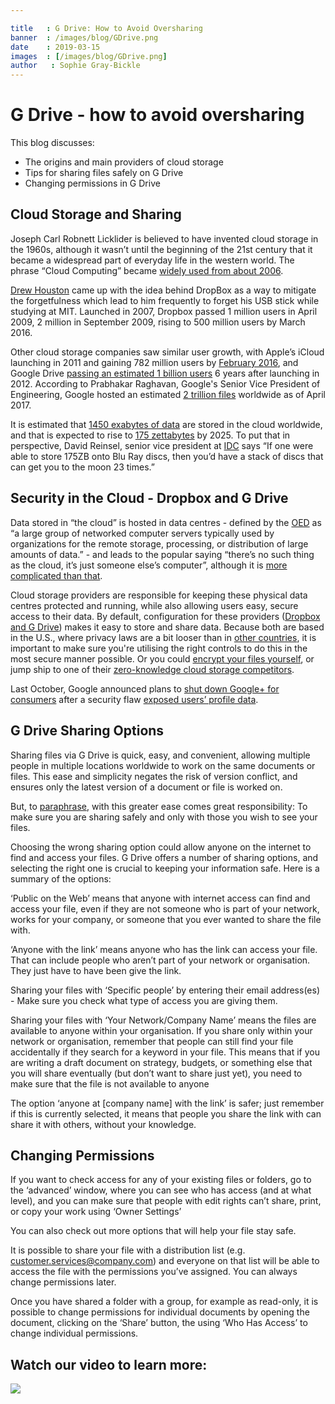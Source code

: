 ```yaml
---

title   : G Drive: How to Avoid Oversharing
banner  : /images/blog/GDrive.png
date    : 2019-03-15
images  : [/images/blog/GDrive.png]
author   : Sophie Gray-Bickle
---
```



# G Drive - how to avoid oversharing

This blog discusses:
-   The origins and main providers of cloud storage
-   Tips for sharing files safely on G Drive
-   Changing permissions in G Drive

## Cloud Storage and Sharing

Joseph Carl Robnett Licklider is believed to have invented cloud storage in the 1960s, although it wasn’t until the beginning of the 21st century that it became a widespread part of everyday life in the western world. The phrase “Cloud Computing” became [widely used from about 2006](https://www.technologyreview.com/s/425970/who-coined-cloud-computing/).

[Drew Houston](https://en.oxforddictionaries.com/definition/cloud) came up with the idea behind DropBox as a way to mitigate the forgetfulness which lead to him frequently to forget his USB stick while studying at MIT. Launched in 2007, Dropbox passed 1 million users in April 2009, 2 million in September 2009, rising to 500 million users by March 2016.

Other cloud storage companies saw similar user growth, with Apple’s iCloud launching in 2011 and gaining 782 million users by [February 2016](http://appleinsider.com/articles/16/02/12/apple-music-passes-11m-subscribers-as-icloud-hits-782m-users), and Google Drive [passing an estimated 1 billion users](https://www.theverge.com/2018/7/25/17613442/google-drive-one-billion-users) 6 years after launching in 2012. According to Prabhakar Raghavan, Google's Senior Vice President of Engineering, Google hosted an estimated [2 trillion files](https://www.businessinsider.com/2-trillion-files-google-drive-exec-prabhakar-raghavan-2017-5?r=US&IR=T) worldwide as of April 2017.

It is estimated that [1450 exabytes of data](https://www.statista.com/statistics/638593/worldwide-data-center-storage-capacity-cloud-vs-traditional/) are stored in the cloud worldwide, and that is expected to rise to [175 zettabytes](https://www.networkworld.com/article/3325397/idc-expect-175-zettabytes-of-data-worldwide-by-2025.html) by 2025. To put that in perspective, David Reinsel, senior vice president at [IDC](https://www.idc.com/) says “If one were able to store 175ZB onto Blu Ray discs, then you’d have a stack of discs that can get you to the moon 23 times.”

## Security in the Cloud - Dropbox and G Drive

Data stored in “the cloud” is hosted in data centres -  defined by the [OED](https://en.oxforddictionaries.com/definition/data_centre) as “a large group of networked computer servers typically used by organizations for the remote storage, processing, or distribution of large amounts of data.” - and leads to the popular saying “there’s no such thing as the cloud, it’s just someone else’s computer”, although it is [more complicated than that](https://bornsql.ca/blog/cloud-not-just-someone-elses-computer/).

Cloud storage providers are responsible for keeping these physical data centres protected and running, while also allowing users easy, secure access to their data. By default, configuration for these providers ([Dropbox and G Drive](https://www.cloudwards.net/dropbox-vs-google-drive/)) makes it easy to store and share data. Because both are based in the U.S., where privacy laws are a bit looser than in [other countries](https://www.cloudwards.net/the-best-cloud-privacy-laws/), it is important to make sure you're utilising the right controls to do this in the most secure manner possible. Or you could [encrypt your files yourself](https://www.cloudwards.net/how-to-encrypt-your-data-for-cloud-storage/), or jump ship to one of their [zero-knowledge cloud storage competitors](https://www.cloudwards.net/best-zero-knowledge-cloud-services/).

Last October, Google announced plans to [shut down Google+ for consumers](https://www.theverge.com/2018/10/8/17951890/google-plus-shut-down-security-api-change-gmail-android) after a security flaw [exposed users’ profile data](https://www.theverge.com/2019/1/30/18204212/google-deleting-consumer-data-april-2). 

## G Drive Sharing Options

Sharing files via G Drive is quick, easy, and convenient, allowing multiple people in multiple locations worldwide to work on the same documents or files. This ease and simplicity negates the risk of version conflict, and ensures only the latest version of a document or file is worked on.

But, to [paraphrase](https://en.wikipedia.org/wiki/Uncle_Ben#%22With_great_power_comes_great_responsibility%22), with this greater ease comes great responsibility: To make sure you are sharing safely and only with those you wish to see your files. 

Choosing the wrong sharing option could allow anyone on the internet to find and access your files. G Drive offers a number of sharing options, and selecting the right one is crucial to keeping your information safe. Here is a summary of the options:


‘Public on the Web’ means that anyone with internet access can find and access your file, even if they are not someone who is part of your network, works for your company, or someone that you ever wanted to share the file with.

‘Anyone with the link’ means anyone who has the link can access your file. That can include people who aren’t part of your network or organisation. They just have to have been give the link.

Sharing your files with ‘Specific people’ by entering their email address(es) - Make sure you check what type of access you are giving them.

Sharing your files with ‘Your Network/Company Name’ means the files are available to anyone within your organisation. If you share only within your network or organisation, remember that people can still find your file accidentally if they search for a keyword in your file. This means that if you are writing a draft document on strategy, budgets, or something else that you will share eventually (but don’t want to share just yet), you need to make sure that the file is not available to anyone 

The option ‘anyone at [company name] with the link’ is safer; just remember if this is currently selected, it means that people you share the link with can share it with others, without your knowledge.

## Changing Permissions 

If you want to check access for any of your existing files or folders, go to the ‘advanced’ window, where you can see who has access (and at what level), and you can make sure that people with edit rights can’t share, print, or copy your work using ‘Owner Settings’

You can also check out more options that will help your file stay safe.

It is possible to share your file with a distribution list (e.g. customer.services@company.com) and everyone on that list will be able to access the file with the permissions you’ve assigned. You can always change permissions later.

Once you have shared a folder with a group, for example as read-only, it is possible to change permissions for individual documents by opening the document, clicking on the ‘Share’ button, the using ‘Who Has Access’ to change individual permissions.

## Watch our video to learn more:

[![](http://img.youtube.com/vi/-8sfWtn4q6M/0.jpg)](http://www.youtube.com/watch?v=-8sfWtn4q6M "How to avoid oversharing on G Drive")
